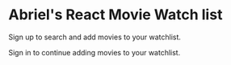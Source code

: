 # Abriel's React Movie Watch list 

<p>Sign up to search and add movies to your watchlist.</p>
<p>Sign in to continue adding movies to your watchlist.</p>